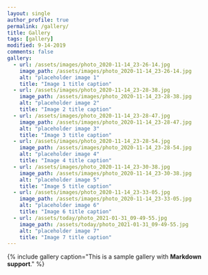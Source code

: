 ```yaml
---
layout: single
author_profile: true
permalink: /gallery/
title: Gallery
tags: [gallery]
modified: 9-14-2019
comments: false
gallery:
  - url: /assets/images/photo_2020-11-14_23-26-14.jpg
    image_path: /assets/images/photo_2020-11-14_23-26-14.jpg
    alt: "placeholder image 1"
    title: "Image 1 title caption"
  - url: /assets/images/photo_2020-11-14_23-28-38.jpg
    image_path: /assets/images/photo_2020-11-14_23-28-38.jpg
    alt: "placeholder image 2"
    title: "Image 2 title caption"
  - url: /assets/images/photo_2020-11-14_23-28-47.jpg
    image_path: /assets/images/photo_2020-11-14_23-28-47.jpg
    alt: "placeholder image 3"
    title: "Image 3 title caption"  
  - url: /assets/images/photo_2020-11-14_23-28-54.jpg
    image_path: /assets/images/photo_2020-11-14_23-28-54.jpg
    alt: "placeholder image 4"
    title: "Image 4 title caption"
  - url: /assets/images/photo_2020-11-14_23-30-38.jpg
    image_path: /assets/images/photo_2020-11-14_23-30-38.jpg
    alt: "placeholder image 5"
    title: "Image 5 title caption"    
  - url: /assets/images/photo_2020-11-14_23-33-05.jpg
    image_path: /assets/images/photo_2020-11-14_23-33-05.jpg
    alt: "placeholder image 6"
    title: "Image 6 title caption"
  - url: /assets/today/photo_2021-01-31_09-49-55.jpg
    image_path: /assets/today/photo_2021-01-31_09-49-55.jpg
    alt: "placeholder image 7"
    title: "Image 7 title caption"
---
```


{% include gallery caption="This is a sample gallery with **Markdown support**." %}

